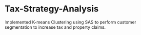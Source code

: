 # Tax-Strategy-Analysis
Implemented K-means Clustering using SAS to perform customer segmentation to increase tax and property claims.
